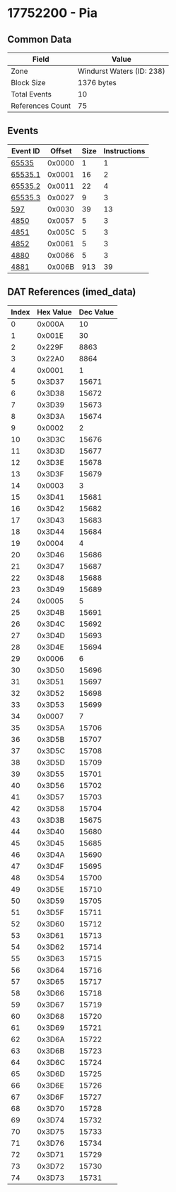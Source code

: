 # 17752200 - Pia

## Common Data

| Field            | Value                     |
|------------------|---------------------------|
| Zone             | Windurst Waters (ID: 238) |
| Block Size       | 1376 bytes                |
| Total Events     | 10                        |
| References Count | 75                        |

## Events

| Event ID                | Offset   |   Size |   Instructions |
|-------------------------|----------|--------|----------------|
| [65535](./65535.md)     | 0x0000   |      1 |              1 |
| [65535.1](./65535.1.md) | 0x0001   |     16 |              2 |
| [65535.2](./65535.2.md) | 0x0011   |     22 |              4 |
| [65535.3](./65535.3.md) | 0x0027   |      9 |              3 |
| [597](./597.md)         | 0x0030   |     39 |             13 |
| [4850](./4850.md)       | 0x0057   |      5 |              3 |
| [4851](./4851.md)       | 0x005C   |      5 |              3 |
| [4852](./4852.md)       | 0x0061   |      5 |              3 |
| [4880](./4880.md)       | 0x0066   |      5 |              3 |
| [4881](./4881.md)       | 0x006B   |    913 |             39 |

## DAT References (imed_data)

|   Index | Hex Value   |   Dec Value |
|---------|-------------|-------------|
|       0 | 0x000A      |          10 |
|       1 | 0x001E      |          30 |
|       2 | 0x229F      |        8863 |
|       3 | 0x22A0      |        8864 |
|       4 | 0x0001      |           1 |
|       5 | 0x3D37      |       15671 |
|       6 | 0x3D38      |       15672 |
|       7 | 0x3D39      |       15673 |
|       8 | 0x3D3A      |       15674 |
|       9 | 0x0002      |           2 |
|      10 | 0x3D3C      |       15676 |
|      11 | 0x3D3D      |       15677 |
|      12 | 0x3D3E      |       15678 |
|      13 | 0x3D3F      |       15679 |
|      14 | 0x0003      |           3 |
|      15 | 0x3D41      |       15681 |
|      16 | 0x3D42      |       15682 |
|      17 | 0x3D43      |       15683 |
|      18 | 0x3D44      |       15684 |
|      19 | 0x0004      |           4 |
|      20 | 0x3D46      |       15686 |
|      21 | 0x3D47      |       15687 |
|      22 | 0x3D48      |       15688 |
|      23 | 0x3D49      |       15689 |
|      24 | 0x0005      |           5 |
|      25 | 0x3D4B      |       15691 |
|      26 | 0x3D4C      |       15692 |
|      27 | 0x3D4D      |       15693 |
|      28 | 0x3D4E      |       15694 |
|      29 | 0x0006      |           6 |
|      30 | 0x3D50      |       15696 |
|      31 | 0x3D51      |       15697 |
|      32 | 0x3D52      |       15698 |
|      33 | 0x3D53      |       15699 |
|      34 | 0x0007      |           7 |
|      35 | 0x3D5A      |       15706 |
|      36 | 0x3D5B      |       15707 |
|      37 | 0x3D5C      |       15708 |
|      38 | 0x3D5D      |       15709 |
|      39 | 0x3D55      |       15701 |
|      40 | 0x3D56      |       15702 |
|      41 | 0x3D57      |       15703 |
|      42 | 0x3D58      |       15704 |
|      43 | 0x3D3B      |       15675 |
|      44 | 0x3D40      |       15680 |
|      45 | 0x3D45      |       15685 |
|      46 | 0x3D4A      |       15690 |
|      47 | 0x3D4F      |       15695 |
|      48 | 0x3D54      |       15700 |
|      49 | 0x3D5E      |       15710 |
|      50 | 0x3D59      |       15705 |
|      51 | 0x3D5F      |       15711 |
|      52 | 0x3D60      |       15712 |
|      53 | 0x3D61      |       15713 |
|      54 | 0x3D62      |       15714 |
|      55 | 0x3D63      |       15715 |
|      56 | 0x3D64      |       15716 |
|      57 | 0x3D65      |       15717 |
|      58 | 0x3D66      |       15718 |
|      59 | 0x3D67      |       15719 |
|      60 | 0x3D68      |       15720 |
|      61 | 0x3D69      |       15721 |
|      62 | 0x3D6A      |       15722 |
|      63 | 0x3D6B      |       15723 |
|      64 | 0x3D6C      |       15724 |
|      65 | 0x3D6D      |       15725 |
|      66 | 0x3D6E      |       15726 |
|      67 | 0x3D6F      |       15727 |
|      68 | 0x3D70      |       15728 |
|      69 | 0x3D74      |       15732 |
|      70 | 0x3D75      |       15733 |
|      71 | 0x3D76      |       15734 |
|      72 | 0x3D71      |       15729 |
|      73 | 0x3D72      |       15730 |
|      74 | 0x3D73      |       15731 |
